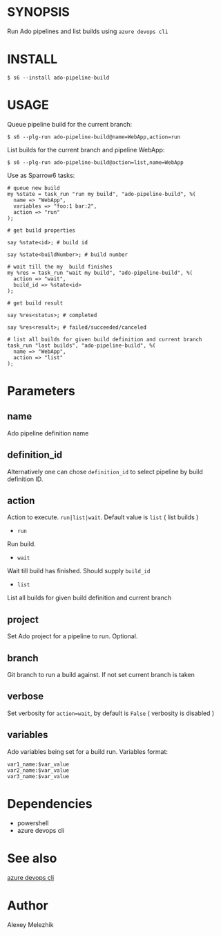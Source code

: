 # SYNOPSIS

Run Ado pipelines and list builds using `azure devops cli`

# INSTALL

    $ s6 --install ado-pipeline-build

# USAGE

Queue pipeline build for the current branch:

    $ s6 --plg-run ado-pipeline-build@name=WebApp,action=run

List builds for the current branch and pipeline WebApp:

    $ s6 --plg-run ado-pipeline-build@action=list,name=WebApp

Use as Sparrow6 tasks:

    # queue new build
    my %state = task_run "run my build", "ado-pipeline-build", %(
      name => "WebApp",
      variables => "foo:1 bar:2",
      action => "run"
    );

    # get build properties

    say %state<id>; # build id

    say %state<buildNumber>; # build number 

    # wait till the my  build finishes
    my %res = task_run "wait my build", "ado-pipeline-build", %(
      action => "wait",
      build_id => %state<id>
    );

    # get build result

    say %res<status>; # completed

    say %res<result>; # failed/succeeded/canceled

    # list all builds for given build definition and current branch
    task_run "last builds", "ado-pipeline-build", %(
      name => "WebApp",
      action => "list"
    );

# Parameters

## name

Ado pipeline definition name

## definition_id

Alternatively one can chose `definition_id` to select pipeline by build definition ID.

## action

Action to execute. `run|list|wait`. Default value is `list` ( list builds )

* `run`

Run build.

* `wait`

Wait till build has finished. Should supply `build_id`

* `list`

List all builds for given build definition and current branch

## project

Set Ado project for a pipeline to run. Optional.

## branch

Git branch to run a build against. If not set current branch is taken

## verbose

Set verbosity for `action=wait`, by default is `False` ( verbosity is disabled )

## variables

Ado variables being set for a build run. Variables format:

```
var1_name:$var_value
var2_name:$var_value
var3_name:$var_value
```

# Dependencies

* powershell
* azure devops cli

# See also

[azure devops cli](https://docs.microsoft.com/en-us/azure/devops/cli/get-started?view=azure-devops)

# Author

Alexey Melezhik
